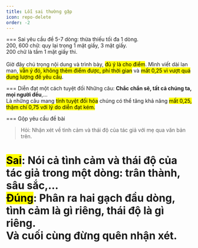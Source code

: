 ```yaml
---
title: Lỗi sai thường gặp
icon: repo-delete
order: -2
---
```

=== Sai yêu cầu đề
5-7 dòng: thừa thiếu tối đa 1 dòng.<br>
200, 600 chữ: quy lại trong 1 mặt giấy, 3 mặt giấy.<br>
200 chữ là tầm 1 mặt giấy thi.<br><br>
Giờ đây chú trọng nội dung và trình bày, <mark>đủ ý là cho điểm</mark>.
Mình viết dài lan man, <mark>vẫn ý đó, không thêm điểm được, phí thời gian</mark> và <mark>mất 0,25 vì vượt quá dung lượng đề yêu cầu</mark>.

=== Diễn đạt một cách tuyệt đối
Những câu: **Chắc chắn sẽ, tất cả chúng ta, mọi người đều**,...<br>
Là những câu mang <mark>tính tuyệt đối hóa</mark> chúng có thể tăng khả năng <mark>mất 0,25, thậm chí 0,75 với lý do diễn đạt kém<mark>.

=== Gộp yêu cầu đề bài
> Hỏi: Nhận xét về tình cảm và thái độ của tác giả với mẹ qua văn bản trên.<br>

<mark class="red">Sai</mark>: Nói cả tình cảm và thái độ của tác giả trong một dòng: trân thành, sâu sắc,…<br>
<mark class="green">Đúng</mark>: Phân ra hai gạch đầu dòng, tình cảm là gì riêng, thái độ là gì riêng.<br>
Và cuối cùng đừng quên nhận xét.
===